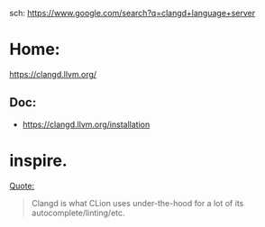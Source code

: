 sch: https://www.google.com/search?q=clangd+language+server
# Home:
https://clangd.llvm.org/

## Doc:
- https://clangd.llvm.org/installation

# inspire.
[Quote:](https://www.reddit.com/r/cpp/comments/sbrcx1/comment/hu2z48x/)
>Clangd is what CLion uses under-the-hood for a lot of its autocomplete/linting/etc.

